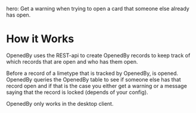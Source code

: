 hero: Get a warning when trying to open a card that someone else already has open.

# How it Works

OpenedBy uses the REST-api to create OpenedBy records to keep track of which records that are open and who has them open. 

Before a record of a limetype that is tracked by OpenedBy, is opened. OpenedBy queries the OpenedBy table to see if someone else has that record open and if that is the case you either get a warning or a message saying that the record is locked (depends of your config).

OpenedBy only works in the desktop client. 
